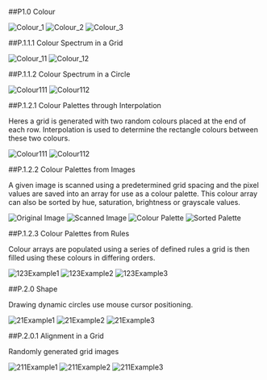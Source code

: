 
##P1.0 Colour

![Colour_1](https://github.com/track02/Processing---Generative-Design/blob/master/Images/P.1.0/P.1.0_1.png)
![Colour_2](https://github.com/track02/Processing---Generative-Design/blob/master/Images/P.1.0/P.1.0_2.png)
![Colour_3](https://github.com/track02/Processing---Generative-Design/blob/master/Images/P.1.0/P.1.0_3.png)

##P.1.1.1 Colour Spectrum in a Grid

![Colour_11](https://github.com/track02/Processing---Generative-Design/blob/master/Images/P.1.1.1/P.1.1.1_1.png)
![Colour_12](https://github.com/track02/Processing---Generative-Design/blob/master/Images/P.1.1.1/P.1.1.1_2.png)

##P.1.1.2 Colour Spectrum in a Circle

![Colour111](https://github.com/track02/Processing---Generative-Design/blob/master/Images/P.1.1.2/1.1.2_1.png)
![Colour112](https://github.com/track02/Processing---Generative-Design/blob/master/Images/P.1.1.2/1.1.2_2.png)

##P.1.2.1 Colour Palettes through Interpolation

Heres a grid is generated with two random colours placed at the end of each row.
Interpolation is used to determine the rectangle colours between these two colours.

![Colour111](https://github.com/track02/Processing---Generative-Design/blob/master/Images/P.1.2.1/P_1_2_1_1.png)
![Colour112](https://github.com/track02/Processing---Generative-Design/blob/master/Images/P.1.2.1/P_1_2_1_2.png)

##P.1.2.2 Colour Palettes from Images

A given image is scanned using a predetermined grid spacing and the pixel values are saved into an array for use as a colour palette. This colour array can also be sorted by hue, saturation, brightness or grayscale values.

![Original Image](https://github.com/track02/Processing---Generative-Design/blob/master/Images/P.1.2.2/P.1.2.2_0.png)
![Scanned Image](https://github.com/track02/Processing---Generative-Design/blob/master/Images/P.1.2.2/P.1.2.2_1.png)
![Colour Palette](https://github.com/track02/Processing---Generative-Design/blob/master/Images/P.1.2.2/P.1.2.2_2.png)
![Sorted Palette](https://github.com/track02/Processing---Generative-Design/blob/master/Images/P.1.2.2/P.1.2.2_3.png)


##P.1.2.3 Colour Palettes from Rules

Colour arrays are populated using a series of defined rules a grid is then filled using these colours in differing orders.

![123Example1](https://github.com/track02/Processing---Generative-Design/blob/master/Images/P.1.2.3/1.2.3_1.png)
![123Example2](https://github.com/track02/Processing---Generative-Design/blob/master/Images/P.1.2.3/1.2.3_2.png)
![123Example3](https://github.com/track02/Processing---Generative-Design/blob/master/Images/P.1.2.3/1.2.3_3.png)

##P.2.0 Shape

Drawing dynamic circles use mouse cursor positioning.

![21Example1](https://github.com/track02/Processing---Generative-Design/blob/master/Images/P.2.0/2.0_1.png)
![21Example2](https://github.com/track02/Processing---Generative-Design/blob/master/Images/P.2.0/2.0_2.png)
![21Example3](https://github.com/track02/Processing---Generative-Design/blob/master/Images/P.2.0/2.0_3.png)

##P.2.0.1 Alignment in a Grid

Randomly generated grid images

![211Example1](https://github.com/track02/Processing---Generative-Design/blob/master/Images/P.2.1.1/2.1.1_1.png)
![211Example2](https://github.com/track02/Processing---Generative-Design/blob/master/Images/P.2.1.1/2.1.1_2.png)
![211Example3](https://github.com/track02/Processing---Generative-Design/blob/master/Images/P.2.1.1/2.1.1_3.png)
